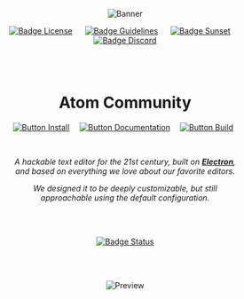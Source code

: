 
<div align = center>

![Banner]

[![Badge License]][License]    
[![Badge Guidelines]][Guidelines]    
[![Badge Sunset]][Retired]    
[![Badge Discord]][Discord]

<br>
<br>

# Atom Community

[![Button Install]][Install]   
[![Button Documentation]][Documentation]   
[![Button Build]][Build] 

<br>
 
*A hackable text editor for the 21st century, built on **[Electron]**,* <br>
*and based on everything we love about our favorite editors.*

*We designed it to be deeply customizable, but still* <br>
*approachable using the default configuration.*

<br>
<br>

[![Badge Status]][Status]

<br>
<br>

![Preview]

</div>


<!---------------------------------------------------------------->

[Guidelines]: https://github.com/logos 'Branding Guidelines'
[Electron]: https://github.com/electron/electron
[Discord]: https://discord.gg/2tD9evh8qP 'Join the Atom Community Discord today!'
[Status]: https://dev.azure.com/atomcommunity/atomcommunity/_build/latest?definitionId=10&branchName=master

[#]: #


<!---------------------------{ Files }--------------------------->

[Documentation]: docs/Documentation.md 'Information how to use & work with Atom.'
[Install]: docs/Installation.md 'How to install Atom on your system.'
[Retired]: docs/Retirement.md 'Check out what happened to the original Atom project.'
[License]: LICENSE.md
[Build]: docs/Building.md 'Instructions on how to build Atom by yourself.'


<!---------------------------{ Images }--------------------------->

[Preview]: https://user-images.githubusercontent.com/378023/49132478-f4b77680-f31f-11e8-9e10-e8454d8d9b7e.png 'Preview of the editor.'
[Banner]: https://user-images.githubusercontent.com/378023/49132477-f4b77680-f31f-11e8-8357-ac6491761c6c.png


<!---------------------------{ Badges }--------------------------->

[Badge Guidelines]: https://img.shields.io/badge/Logo-Guidelines-d36e2d.svg?style=for-the-badge&labelColor=323232
[Badge Retired]: https://img.shields.io/badge/Retired-bb3c1f.svg?style=for-the-badge&labelColor=323232&label=Upstream%20Status
[Badge Sunset]: https://img.shields.io/badge/Sunset-orange.svg?style=for-the-badge&labelColor=323232&label=Upstream%20Status
[Badge Discord]: https://img.shields.io/badge/Discord-6399c4.svg?style=for-the-badge&labelColor=323232&logoColor=white&logo=Discord
[Badge License]: https://img.shields.io/badge/License-MIT-e5ab42.svg?style=for-the-badge&labelColor=323232
[Badge Status]: https://dev.azure.com/atomcommunity/atomcommunity/_apis/build/status/atom-community/Release%20Branch%20Build?branchName=master


<!--------------------------{ Buttons }--------------------------->

[Button Documentation]: https://img.shields.io/badge/Documentation-6399c4?style=for-the-badge&logoColor=white&logo=GitBook
[Button Install]: https://img.shields.io/badge/Install-78af9f?style=for-the-badge&logoColor=white&logo=DocuSign
[Button Build]: https://img.shields.io/badge/Building-e5ab42?style=for-the-badge&logoColor=white&logo=GNUBash

